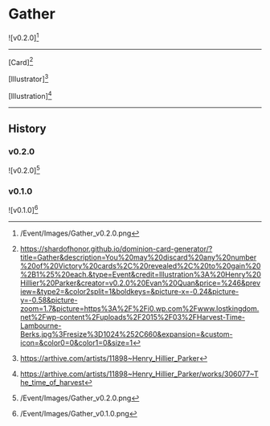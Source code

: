 # Gather

![v0.2.0][^v0.2.0]

---

[Card][^Card]

[Illustrator][^Illustrator]

[Illustration][^Illustration]

---

## History

### v0.2.0

![v0.2.0][^v0.2.0]

### v0.1.0

![v0.1.0][^v0.1.0]

[^v0.2.0]: /Event/Images/Gather_v0.2.0.png
[^v0.1.0]: /Event/Images/Gather_v0.1.0.png
[^Card]: https://shardofhonor.github.io/dominion-card-generator/?title=Gather&description=You%20may%20discard%20any%20number%20of%20Victory%20cards%2C%20revealed%2C%20to%20gain%20%2B1%25%20each.&type=Event&credit=Illustration%3A%20Henry%20Hillier%20Parker&creator=v0.2.0%20Evan%20Quan&price=%246&preview=&type2=&color2split=1&boldkeys=&picture-x=-0.24&picture-y=-0.58&picture-zoom=1.7&picture=https%3A%2F%2Fi0.wp.com%2Fwww.lostkingdom.net%2Fwp-content%2Fuploads%2F2015%2F03%2FHarvest-Time-Lambourne-Berks.jpg%3Fresize%3D1024%252C660&expansion=&custom-icon=&color0=0&color1=0&size=1
[^Illustrator]: https://arthive.com/artists/11898~Henry_Hillier_Parker
[^Illustration]: https://arthive.com/artists/11898~Henry_Hillier_Parker/works/306077~The_time_of_harvest
